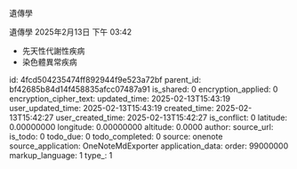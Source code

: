 遺傳學

遺傳學
2025年2月13日
下午 03:42

- 先天性代謝性疾病
- 染色體異常疾病


id: 4fcd504235474ff892944f9e523a72bf
parent_id: bf42685b84d14f458835afcc07487a91
is_shared: 0
encryption_applied: 0
encryption_cipher_text: 
updated_time: 2025-02-13T15:43:19
user_updated_time: 2025-02-13T15:43:19
created_time: 2025-02-13T15:42:27
user_created_time: 2025-02-13T15:42:27
is_conflict: 0
latitude: 0.00000000
longitude: 0.00000000
altitude: 0.0000
author: 
source_url: 
is_todo: 0
todo_due: 0
todo_completed: 0
source: onenote
source_application: OneNoteMdExporter
application_data: 
order: 99000000
markup_language: 1
type_: 1